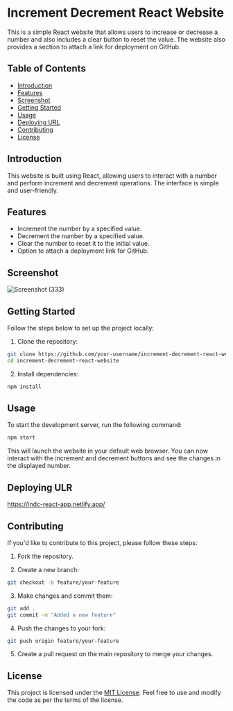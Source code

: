 # Increment Decrement React Website

This is a simple React website that allows users to increase or decrease a number and also includes a clear button to reset the value. The website also provides a section to attach a link for deployment on GitHub.

## Table of Contents

- [Introduction](#introduction)
- [Features](#features)
- [Screenshot](#screenshot)
- [Getting Started](#getting-started)
- [Usage](#usage)
- [Deploying URL](#deployed)
- [Contributing](#contributing)
- [License](#license)

## Introduction

This website is built using React, allowing users to interact with a number and perform increment and decrement operations. The interface is simple and user-friendly.

## Features

- Increment the number by a specified value.
- Decrement the number by a specified value.
- Clear the number to reset it to the initial value.
- Option to attach a deployment link for GitHub.

## Screenshot

![Screenshot (333)](https://github.com/ramanbajpai7/react-Increment-Decrement-app/assets/84241394/b004bcc2-efe4-4359-b5f9-00ceed5dbbbd)


## Getting Started

Follow the steps below to set up the project locally:

1. Clone the repository:

```bash
git clone https://github.com/your-username/increment-decrement-react-website.git
cd increment-decrement-react-website
```

2. Install dependencies:

```bash
npm install
```

## Usage

To start the development server, run the following command:

```bash
npm start
```

This will launch the website in your default web browser. You can now interact with the increment and decrement buttons and see the changes in the displayed number.

## Deploying ULR 
https://indc-react-app.netlify.app/

## Contributing

If you'd like to contribute to this project, please follow these steps:

1. Fork the repository.

2. Create a new branch:

```bash
git checkout -b feature/your-feature
```

3. Make changes and commit them:

```bash
git add .
git commit -m "Added a new feature"
```

4. Push the changes to your fork:

```bash
git push origin feature/your-feature
```

5. Create a pull request on the main repository to merge your changes.

## License

This project is licensed under the [MIT License](LICENSE). Feel free to use and modify the code as per the terms of the license.
